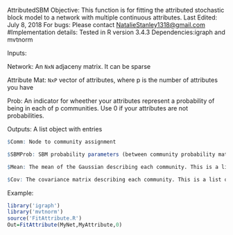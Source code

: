 AttributedSBM
Objective: This function is for fitting the attributed stochastic block model to a network with multiple continuous attributes.
Last Edited: July 8, 2018
For bugs: Please contact NatalieStanley1318@gmail.com
#Implementation details: Tested in R version 3.4.3
Dependencies:igraph and mvtnorm

Inputs:
  
Network: An `NxN` adjaceny matrix. It can be sparse
  
Attribute Mat: `NxP` vector of attributes, where p is the number of attributes you have
 
Prob: An indicator for wheether your attributes represent a probability of being in each of p communities. Use 0 if your attributes are not probabilities. 

Outputs: A list object with entries
  ```R
  $Comm: Node to community assignment
  
  $SBMProb: SBM probability parameters (between community probability matrix)
  
  $Mean: The mean of the Gaussian describing each community. This is a list object with each entry corresponding to the community of the index.
  
  $Cov: The covariance matrix describing each community. This is a list object with each entry corresponding to the community of the index.
  ```
  
  Example:
  
  ```R
  library('igraph')
  library('mvtnorm')
  source('FitAttribute.R')
  Out=FitAttribute(MyNet,MyAttribute,0)
  ```
